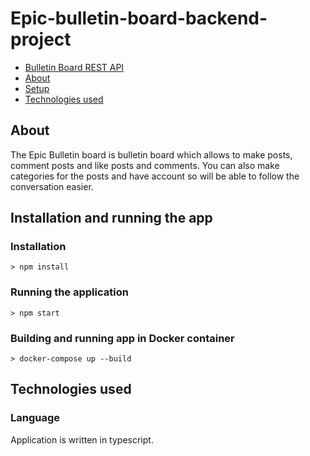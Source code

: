 # Epic-bulletin-board-backend-project

<!-- TOC depthFrom:1 depthTo:2 withLinks:1 updateOnSave:1 orderedList:0 -->

- [Bulletin Board REST API](#crossref-rest-api)
- [About](#about)
- [Setup](#setup)
- [Technologies used](#technologies-used)

<!-- /TOC -->

## About

The Epic Bulletin board is bulletin board which allows to make posts, comment posts and like posts and comments.
You can also make categories for the posts and have account so will be able to follow the conversation easier.

## Installation and running the app

### Installation

`> npm install`

### Running the application

`> npm start`

### Building and running app in Docker container

`> docker-compose up --build`

## Technologies used

### Language

Application is written in typescript.
